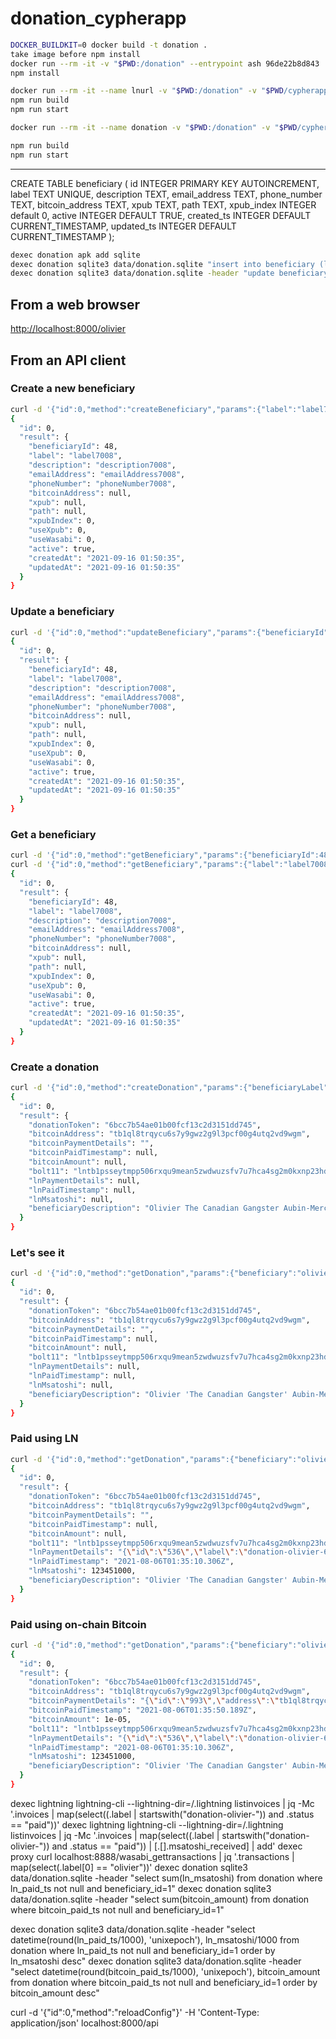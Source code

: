 # donation_cypherapp

```bash
DOCKER_BUILDKIT=0 docker build -t donation .
take image before npm install
docker run --rm -it -v "$PWD:/donation" --entrypoint ash 96de22b8d843
npm install
```

```bash
docker run --rm -it --name lnurl -v "$PWD:/donation" -v "$PWD/cypherapps/data:/donation/data" -v "$PWD/cypherapps/data/logs:/donation/logs" --entrypoint ash donation
npm run build
npm run start
```

```bash
docker run --rm -it --name donation -v "$PWD:/donation" -v "$PWD/cypherapps/data:/donation/data" -v "$PWD/cypherapps/data/logs:/donation/logs" -v "/Users/kexkey/dev/cn-dev/dist/cyphernode/gatekeeper/certs/cert.pem:/donation/cert.pem:ro" --network cyphernodeappsnet -p 8000:8000 --entrypoint ash donation

npm run build
npm run start
```

-----

CREATE TABLE beneficiary (
  id INTEGER PRIMARY KEY AUTOINCREMENT,
  label TEXT UNIQUE,
  description TEXT,
  email_address TEXT,
  phone_number TEXT,
  bitcoin_address TEXT,
  xpub TEXT,
  path TEXT,
  xpub_index INTEGER default 0,
  active INTEGER DEFAULT TRUE,
  created_ts INTEGER DEFAULT CURRENT_TIMESTAMP,
  updated_ts INTEGER DEFAULT CURRENT_TIMESTAMP
);

```bash
dexec donation apk add sqlite
dexec donation sqlite3 data/donation.sqlite "insert into beneficiary (label, description) values (\"olivier\", \"Olivier 'The Canadian Gangster' Aubin-Mercier\")"
dexec donation sqlite3 data/donation.sqlite -header "update beneficiary set xpub='vpub5SLqN2bLY4WeZF3kL4VqiWF1itbf3A6oRrq9aPf16AZMVWYCuN9TxpAZwCzVgW94TNzZPNc9XAHD4As6pdnExBtCDGYRmNJrcJ4eV9hNqcv',path='0' where label='olivier'"

```

## From a web browser

<http://localhost:8000/olivier>

## From an API client

### Create a new beneficiary

```bash
curl -d '{"id":0,"method":"createBeneficiary","params":{"label":"label7008","description":"description7008","emailAddress":"emailAddress7008","phoneNumber":"phoneNumber7008"}}' -H 'Content-Type: application/json' https://donate.bullbitcoin.dev/api | jq
{
  "id": 0,
  "result": {
    "beneficiaryId": 48,
    "label": "label7008",
    "description": "description7008",
    "emailAddress": "emailAddress7008",
    "phoneNumber": "phoneNumber7008",
    "bitcoinAddress": null,
    "xpub": null,
    "path": null,
    "xpubIndex": 0,
    "useXpub": 0,
    "useWasabi": 0,
    "active": true,
    "createdAt": "2021-09-16 01:50:35",
    "updatedAt": "2021-09-16 01:50:35"
  }
}
```

### Update a beneficiary

```bash
curl -d '{"id":0,"method":"updateBeneficiary","params":{"beneficiaryId":48,"label":"label7008","description":"description7008","emailAddress":"emailAddress7008","phoneNumber":"phoneNumber7008"}}' -H 'Content-Type: application/json' https://donate.bullbitcoin.dev/api | jq
{
  "id": 0,
  "result": {
    "beneficiaryId": 48,
    "label": "label7008",
    "description": "description7008",
    "emailAddress": "emailAddress7008",
    "phoneNumber": "phoneNumber7008",
    "bitcoinAddress": null,
    "xpub": null,
    "path": null,
    "xpubIndex": 0,
    "useXpub": 0,
    "useWasabi": 0,
    "active": true,
    "createdAt": "2021-09-16 01:50:35",
    "updatedAt": "2021-09-16 01:50:35"
  }
}
```

### Get a beneficiary

```bash
curl -d '{"id":0,"method":"getBeneficiary","params":{"beneficiaryId":48}' -H 'Content-Type: application/json' https://donate.bullbitcoin.dev/api | jq
curl -d '{"id":0,"method":"getBeneficiary","params":{"label":"label7008"}' -H 'Content-Type: application/json' https://donate.bullbitcoin.dev/api | jq
{
  "id": 0,
  "result": {
    "beneficiaryId": 48,
    "label": "label7008",
    "description": "description7008",
    "emailAddress": "emailAddress7008",
    "phoneNumber": "phoneNumber7008",
    "bitcoinAddress": null,
    "xpub": null,
    "path": null,
    "xpubIndex": 0,
    "useXpub": 0,
    "useWasabi": 0,
    "active": true,
    "createdAt": "2021-09-16 01:50:35",
    "updatedAt": "2021-09-16 01:50:35"
  }
}
```

### Create a donation

```bash
curl -d '{"id":0,"method":"createDonation","params":{"beneficiaryLabel":"olivier"}}' -H 'Content-Type: application/json' https://donate.bullbitcoin.dev/api | jq
{
  "id": 0,
  "result": {
    "donationToken": "6bcc7b54ae01b00fcf13c2d3151dd745",
    "bitcoinAddress": "tb1ql8trqycu6s7y9gwz2g9l3pcf00g4utq2vd9wgm",
    "bitcoinPaymentDetails": "",
    "bitcoinPaidTimestamp": null,
    "bitcoinAmount": null,
    "bolt11": "lntb1psseytmpp506rxqu9mean5zwdwuzsfv7u7hca4sg2m0kxnp23hdx0cq49zaqtqdrh235xzmntwvsxvmmjypuk7atjypjx7mnpw35k7m3qw3hjqnmvd9mxjetjyqn4g6r9yppkzmnpv35kzm3qgaskuemnw3jhyfeqg96ky6tw94xk2unrd9jhyggxqyjw5qcqp2sp5tajp88nx52n782c29a04fkw2evu97u7ajvvsamwerkutxlcytugqrzjqw0wfcap6ap4kwv64khnuztdm7z7tutafndyfy093xu6jkguzut3x85c95qqq9sqqyqqqqlgqqqqqqgq9q9qy9qsq82twppuakuwhaty4h4crr6gmgalgep4fkw35aqpp5ltr3m6tcdk336la4ggzu0lag9jc96sryuvdsezqtx3mysynfhpn4m8gt2wjugsptf6w9j",
    "lnPaymentDetails": null,
    "lnPaidTimestamp": null,
    "lnMsatoshi": null,
    "beneficiaryDescription": "Olivier The Canadian Gangster Aubin-Mercier"
  }
}
```

### Let's see it

```bash
curl -d '{"id":0,"method":"getDonation","params":{"beneficiary":"olivier","donationToken":"6bcc7b54ae01b00fcf13c2d3151dd745"}}' -H 'Content-Type: application/json' https://donate.bullbitcoin.dev/api | jq
{
  "id": 0,
  "result": {
    "donationToken": "6bcc7b54ae01b00fcf13c2d3151dd745",
    "bitcoinAddress": "tb1ql8trqycu6s7y9gwz2g9l3pcf00g4utq2vd9wgm",
    "bitcoinPaymentDetails": "",
    "bitcoinPaidTimestamp": null,
    "bitcoinAmount": null,
    "bolt11": "lntb1psseytmpp506rxqu9mean5zwdwuzsfv7u7hca4sg2m0kxnp23hdx0cq49zaqtqdrh235xzmntwvsxvmmjypuk7atjypjx7mnpw35k7m3qw3hjqnmvd9mxjetjyqn4g6r9yppkzmnpv35kzm3qgaskuemnw3jhyfeqg96ky6tw94xk2unrd9jhyggxqyjw5qcqp2sp5tajp88nx52n782c29a04fkw2evu97u7ajvvsamwerkutxlcytugqrzjqw0wfcap6ap4kwv64khnuztdm7z7tutafndyfy093xu6jkguzut3x85c95qqq9sqqyqqqqlgqqqqqqgq9q9qy9qsq82twppuakuwhaty4h4crr6gmgalgep4fkw35aqpp5ltr3m6tcdk336la4ggzu0lag9jc96sryuvdsezqtx3mysynfhpn4m8gt2wjugsptf6w9j",
    "lnPaymentDetails": null,
    "lnPaidTimestamp": null,
    "lnMsatoshi": null,
    "beneficiaryDescription": "Olivier 'The Canadian Gangster' Aubin-Mercier"
  }
}
```

### Paid using LN

```bash
curl -d '{"id":0,"method":"getDonation","params":{"beneficiary":"olivier","donationToken":"6bcc7b54ae01b00fcf13c2d3151dd745"}}' -H 'Content-Type: application/json' https://donate.bullbitcoin.dev/api | jq
{
  "id": 0,
  "result": {
    "donationToken": "6bcc7b54ae01b00fcf13c2d3151dd745",
    "bitcoinAddress": "tb1ql8trqycu6s7y9gwz2g9l3pcf00g4utq2vd9wgm",
    "bitcoinPaymentDetails": "",
    "bitcoinPaidTimestamp": null,
    "bitcoinAmount": null,
    "bolt11": "lntb1psseytmpp506rxqu9mean5zwdwuzsfv7u7hca4sg2m0kxnp23hdx0cq49zaqtqdrh235xzmntwvsxvmmjypuk7atjypjx7mnpw35k7m3qw3hjqnmvd9mxjetjyqn4g6r9yppkzmnpv35kzm3qgaskuemnw3jhyfeqg96ky6tw94xk2unrd9jhyggxqyjw5qcqp2sp5tajp88nx52n782c29a04fkw2evu97u7ajvvsamwerkutxlcytugqrzjqw0wfcap6ap4kwv64khnuztdm7z7tutafndyfy093xu6jkguzut3x85c95qqq9sqqyqqqqlgqqqqqqgq9q9qy9qsq82twppuakuwhaty4h4crr6gmgalgep4fkw35aqpp5ltr3m6tcdk336la4ggzu0lag9jc96sryuvdsezqtx3mysynfhpn4m8gt2wjugsptf6w9j",
    "lnPaymentDetails": "{\"id\":\"536\",\"label\":\"donation-olivier-6bcc7b54ae01b00fcf13c2d3151dd745\",\"bolt11\":\"lntb1psseytmpp506rxqu9mean5zwdwuzsfv7u7hca4sg2m0kxnp23hdx0cq49zaqtqdrh235xzmntwvsxvmmjypuk7atjypjx7mnpw35k7m3qw3hjqnmvd9mxjetjyqn4g6r9yppkzmnpv35kzm3qgaskuemnw3jhyfeqg96ky6tw94xk2unrd9jhyggxqyjw5qcqp2sp5tajp88nx52n782c29a04fkw2evu97u7ajvvsamwerkutxlcytugqrzjqw0wfcap6ap4kwv64khnuztdm7z7tutafndyfy093xu6jkguzut3x85c95qqq9sqqyqqqqlgqqqqqqgq9q9qy9qsq82twppuakuwhaty4h4crr6gmgalgep4fkw35aqpp5ltr3m6tcdk336la4ggzu0lag9jc96sryuvdsezqtx3mysynfhpn4m8gt2wjugsptf6w9j\",\"callback_url\":\"http://donation:8000/webhooks/6bcc7b54ae01b00fcf13c2d3151dd745\",\"payment_hash\":\"7e866070bbcf674139aee0a0967b9ebe3b58215b7d8d30aa37699f8054a2e816\",\"status\":\"paid\",\"pay_index\":30,\"msatoshi_received\":123451000,\"paid_at\":1628213709,\"description\":\"Thanks for your donation to Olivier 'The Canadian Gangster' Aubin-Mercier!\",\"expires_at\":1628818427}",
    "lnPaidTimestamp": "2021-08-06T01:35:10.306Z",
    "lnMsatoshi": 123451000,
    "beneficiaryDescription": "Olivier 'The Canadian Gangster' Aubin-Mercier"
  }
}
```

### Paid using on-chain Bitcoin

```bash
curl -d '{"id":0,"method":"getDonation","params":{"beneficiary":"olivier","donationToken":"6bcc7b54ae01b00fcf13c2d3151dd745"}}' -H 'Content-Type: application/json' https://donate.bullbitcoin.dev/api | jq
{
  "id": 0,
  "result": {
    "donationToken": "6bcc7b54ae01b00fcf13c2d3151dd745",
    "bitcoinAddress": "tb1ql8trqycu6s7y9gwz2g9l3pcf00g4utq2vd9wgm",
    "bitcoinPaymentDetails": "{\"id\":\"993\",\"address\":\"tb1ql8trqycu6s7y9gwz2g9l3pcf00g4utq2vd9wgm\",\"txid\":\"2d8b8d3800d2238817f8650d8f534badd557eab883a1c24da469ab6631fed573\",\"hash\":\"4f4d1dab63de773c73cafb24a0b1a78768ad7cb7b739ff96c384e34e364ce6e4\",\"vout_n\":0,\"sent_amount\":0.00001,\"confirmations\":0,\"received\":\"2021-08-06T01:35:48+0000\",\"size\":222,\"vsize\":141,\"fees\":0.00000141,\"replaceable\":true,\"eventMessage\":\"\"}",
    "bitcoinPaidTimestamp": "2021-08-06T01:35:50.189Z",
    "bitcoinAmount": 1e-05,
    "bolt11": "lntb1psseytmpp506rxqu9mean5zwdwuzsfv7u7hca4sg2m0kxnp23hdx0cq49zaqtqdrh235xzmntwvsxvmmjypuk7atjypjx7mnpw35k7m3qw3hjqnmvd9mxjetjyqn4g6r9yppkzmnpv35kzm3qgaskuemnw3jhyfeqg96ky6tw94xk2unrd9jhyggxqyjw5qcqp2sp5tajp88nx52n782c29a04fkw2evu97u7ajvvsamwerkutxlcytugqrzjqw0wfcap6ap4kwv64khnuztdm7z7tutafndyfy093xu6jkguzut3x85c95qqq9sqqyqqqqlgqqqqqqgq9q9qy9qsq82twppuakuwhaty4h4crr6gmgalgep4fkw35aqpp5ltr3m6tcdk336la4ggzu0lag9jc96sryuvdsezqtx3mysynfhpn4m8gt2wjugsptf6w9j",
    "lnPaymentDetails": "{\"id\":\"536\",\"label\":\"donation-olivier-6bcc7b54ae01b00fcf13c2d3151dd745\",\"bolt11\":\"lntb1psseytmpp506rxqu9mean5zwdwuzsfv7u7hca4sg2m0kxnp23hdx0cq49zaqtqdrh235xzmntwvsxvmmjypuk7atjypjx7mnpw35k7m3qw3hjqnmvd9mxjetjyqn4g6r9yppkzmnpv35kzm3qgaskuemnw3jhyfeqg96ky6tw94xk2unrd9jhyggxqyjw5qcqp2sp5tajp88nx52n782c29a04fkw2evu97u7ajvvsamwerkutxlcytugqrzjqw0wfcap6ap4kwv64khnuztdm7z7tutafndyfy093xu6jkguzut3x85c95qqq9sqqyqqqqlgqqqqqqgq9q9qy9qsq82twppuakuwhaty4h4crr6gmgalgep4fkw35aqpp5ltr3m6tcdk336la4ggzu0lag9jc96sryuvdsezqtx3mysynfhpn4m8gt2wjugsptf6w9j\",\"callback_url\":\"http://donation:8000/webhooks/6bcc7b54ae01b00fcf13c2d3151dd745\",\"payment_hash\":\"7e866070bbcf674139aee0a0967b9ebe3b58215b7d8d30aa37699f8054a2e816\",\"status\":\"paid\",\"pay_index\":30,\"msatoshi_received\":123451000,\"paid_at\":1628213709,\"description\":\"Thanks for your donation to Olivier 'The Canadian Gangster' Aubin-Mercier!\",\"expires_at\":1628818427}",
    "lnPaidTimestamp": "2021-08-06T01:35:10.306Z",
    "lnMsatoshi": 123451000,
    "beneficiaryDescription": "Olivier 'The Canadian Gangster' Aubin-Mercier"
  }
}
```

dexec lightning lightning-cli --lightning-dir=/.lightning listinvoices | jq -Mc '.invoices | map(select((.label | startswith("donation-olivier-")) and .status == "paid"))'
dexec lightning lightning-cli --lightning-dir=/.lightning listinvoices | jq -Mc '.invoices | map(select((.label | startswith("donation-olivier-")) and .status == "paid")) | [.[].msatoshi_received] | add'
dexec proxy curl localhost:8888/wasabi_gettransactions | jq '.transactions | map(select(.label[0] == "olivier"))'
dexec donation sqlite3 data/donation.sqlite -header "select sum(ln_msatoshi) from donation where ln_paid_ts not null and beneficiary_id=1"
dexec donation sqlite3 data/donation.sqlite -header "select sum(bitcoin_amount) from donation where bitcoin_paid_ts not null and beneficiary_id=1"

dexec donation sqlite3 data/donation.sqlite -header "select datetime(round(ln_paid_ts/1000), 'unixepoch'), ln_msatoshi/1000 from donation where ln_paid_ts not null and beneficiary_id=1 order by ln_msatoshi desc"
dexec donation sqlite3 data/donation.sqlite -header "select datetime(round(bitcoin_paid_ts/1000), 'unixepoch'), bitcoin_amount from donation where bitcoin_paid_ts not null and beneficiary_id=1 order by bitcoin_amount desc"

curl -d '{"id":0,"method":"reloadConfig"}' -H 'Content-Type: application/json' localhost:8000/api
